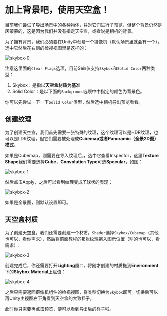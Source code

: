 # 加上背景吧，使用天空盒！

目前我们尝试了导出场景中的各种物体，并对它们进行了预览，但整个背景仍然是灰蒙蒙的，这是因为我们并没有指定天空盒，或者说是相机的背景。

为了拥有背景，我们必须要在Unity中创建一个摄像机（默认场景里就会有一个），选中它然后在右侧的检视视图里是这样的：

![skybox-0](/assets/tutorials/artist/img/44.png)  

注意这里面的`Clear Flags`选项，目前Sein仅支持`Skybox`和`Solid Color`两种类型：

1. Skybox：是指以**天空盒材质为基准**
2. Solid Color：是以下面的`Background`选项中中指定的颜色为背景色。

你可以先尝试一下一下`Solid Color`类型，然后选中相机导出预览看看。

## 创建纹理

为了创建天空盒，我们首先需要一张特殊的纹理，这个纹理可以是HDR纹理，也可以是LDR纹理，但它们需要被处理成**Cubemap或者Panoramic（全景2D图）模式**。

如果是Cubemap，则需要在导入纹理后，，选中它查看Inspector，这里**Texture Shape**我们需要选择**Cube**，**Convolution Type**可选**Specular**，如图：

![skybox-1](/assets/tutorials/artist/img/35.png)

然后点击Apply，之后可以看到纹理变成了球状的表现：

![skybox-2](/assets/tutorials/artist/img/36.png)

如果是全景图，则默认设置即可。

## 天空盒材质

为了创建天空盒，我们还需要创建一个材质，`Shader`选择`Skybox/Cubemap`（其他也可以，看你需求），然后将前面教程的那张纹理拖入图示位置（别的也可以，看需求）：

![skybox-3](/assets/tutorials/artist/img/42.png)

创建完成后，你还需要打开**Lighting**窗口，将刚才创建的材质拖到**Environment**下的**Skybox Material**上赋值：

![skybox-4](/assets/tutorials/artist/img/41.png)

之后只需要返回摄像机组件的检视视图，将类型切换为`Skybox`即可。切换后可以再Unity主视图右下角看到天空盒的大致样子。

此时你只需要再点击预览，便可以看到导出后的样子啦。

